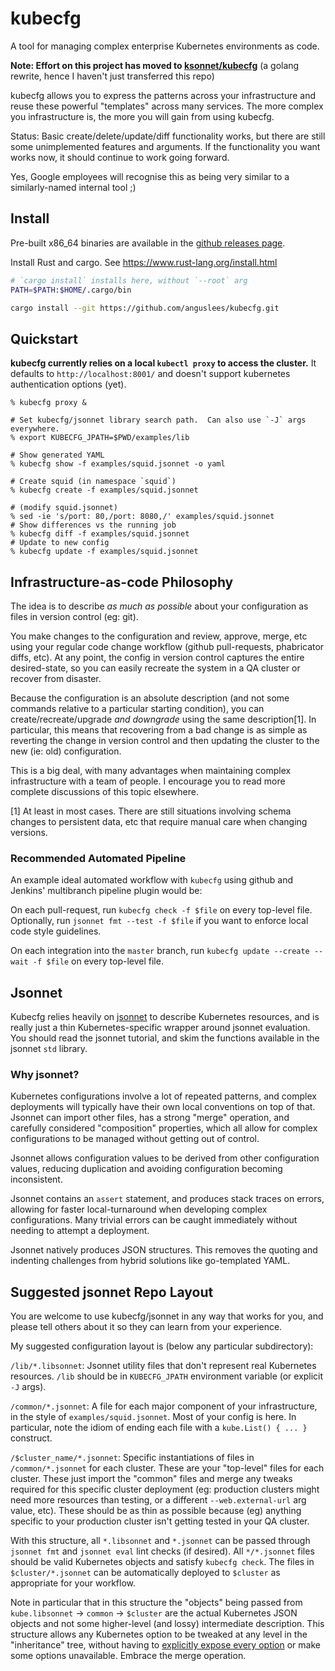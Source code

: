 # kubecfg

A tool for managing complex enterprise Kubernetes environments as code.

**Note: Effort on this project has moved to [ksonnet/kubecfg](https://github.com/ksonnet/kubecfg)** (a golang rewrite, hence I haven't just transferred this repo)

kubecfg allows you to express the patterns across your infrastructure
and reuse these powerful "templates" across many services.  The more
complex you infrastructure is, the more you will gain from using
kubecfg.

Status: Basic create/delete/update/diff functionality works, but there are
still some unimplemented features and arguments.  If the functionality you
want works now, it should continue to work going forward.

Yes, Google employees will recognise this as being very similar to a
similarly-named internal tool ;)

## Install

Pre-built x86_64 binaries are available in the
[github releases page](https://github.com/anguslees/kubecfg/releases).

Install Rust and cargo.  See https://www.rust-lang.org/install.html

```sh
# `cargo install` installs here, without `--root` arg
PATH=$PATH:$HOME/.cargo/bin

cargo install --git https://github.com/anguslees/kubecfg.git
```

## Quickstart

**kubecfg currently relies on a local `kubectl proxy` to access the
cluster.** It defaults to `http://localhost:8001/` and doesn't support
kubernetes authentication options (yet).

```console
% kubecfg proxy &

# Set kubecfg/jsonnet library search path.  Can also use `-J` args everywhere.
% export KUBECFG_JPATH=$PWD/examples/lib

# Show generated YAML
% kubecfg show -f examples/squid.jsonnet -o yaml

# Create squid (in namespace `squid`)
% kubecfg create -f examples/squid.jsonnet

# (modify squid.jsonnet)
% sed -ie 's/port: 80,/port: 8080,/' examples/squid.jsonnet
# Show differences vs the running job
% kubecfg diff -f examples/squid.jsonnet
# Update to new config
% kubecfg update -f examples/squid.jsonnet
```

## Infrastructure-as-code Philosophy

The idea is to describe *as much as possible* about your configuration
as files in version control (eg: git).

You make changes to the configuration and review, approve, merge, etc
using your regular code change workflow (github pull-requests,
phabricator diffs, etc).  At any point, the config in version control
captures the entire desired-state, so you can easily recreate the
system in a QA cluster or recover from disaster.

Because the configuration is an absolute description (and not some
commands relative to a particular starting condition), you can
create/recreate/upgrade *and downgrade* using the same description[1].
In particular, this means that recovering from a bad change is as
simple as reverting the change in version control and then updating
the cluster to the new (ie: old) configuration.

This is a big deal, with many advantages when maintaining complex
infrastructure with a team of people.  I encourage you to read more
complete discussions of this topic elsewhere.

[1] At least in most cases.  There are still situations involving
schema changes to persistent data, etc that require manual care when
changing versions.

### Recommended Automated Pipeline

An example ideal automated workflow with `kubecfg` using github and
Jenkins' multibranch pipeline plugin would be:

On each pull-request, run `kubecfg check -f $file` on every top-level
file.  Optionally, run `jsonnet fmt --test -f $file` if you want to
enforce local code style guidelines.

On each integration into the `master` branch, run `kubecfg update
--create --wait -f $file` on every top-level file.

## Jsonnet

Kubecfg relies heavily on [jsonnet](http://jsonnet.org/) to describe
Kubernetes resources, and is really just a thin Kubernetes-specific
wrapper around jsonnet evaluation.  You should read the jsonnet
tutorial, and skim the functions available in the jsonnet `std`
library.

### Why jsonnet?

Kubernetes configurations involve a lot of repeated patterns, and
complex deployments will typically have their own local conventions on
top of that.  Jsonnet can import other files, has a strong "merge"
operation, and carefully considered "composition" properties, which
all allow for complex configurations to be managed without getting out
of control.

Jsonnet allows configuration values to be derived from other
configuration values, reducing duplication and avoiding configuration
becoming inconsistent.

Jsonnet contains an `assert` statement, and produces stack traces on
errors, allowing for faster local-turnaround when developing complex
configurations.  Many trivial errors can be caught immediately without
needing to attempt a deployment.

Jsonnet natively produces JSON structures. This removes the quoting
and indenting challenges from hybrid solutions like go-templated YAML.

## Suggested jsonnet Repo Layout

You are welcome to use kubecfg/jsonnet in any way that works for you,
and please tell others about it so they can learn from your
experience.

My suggested configuration layout is (below any particular
subdirectory):

`/lib/*.libsonnet`: Jsonnet utility files that don't represent real
Kubernetes resources. `/lib` should be in `KUBECFG_JPATH` environment
variable (or explicit `-J` args).

`/common/*.jsonnet`: A file for each major component of your
infrastructure, in the style of `examples/squid.jsonnet`.  Most of
your config is here.  In particular, note the idiom of ending each
file with a `kube.List() { ... }` construct.

`/$cluster_name/*.jsonnet`: Specific instantiations of files in
`/common/*.jsonnet` for each cluster.  These are your "top-level"
files for each cluster.  These just import the "common" files and
merge any tweaks required for this specific cluster deployment (eg:
production clusters might need more resources than testing, or a
different `--web.external-url` arg value, etc). These should be as
thin as possible because (eg) anything specific to your production
cluster isn't getting tested in your QA cluster.

With this structure, all `*.libsonnet` and `*.jsonnet` can be passed
through `jsonnet fmt` and `jsonnet eval` lint checks (if desired).
All `*/*.jsonnet` files should be valid Kubernetes objects and satisfy
`kubecfg check`.  The files in `$cluster/*.jsonnet` can be
automatically deployed to `$cluster` as appropriate for your workflow.

Note in particular that in this structure the "objects" being passed
from `kube.libsonnet` -> `common` -> `$cluster` are the actual
Kubernetes JSON objects and not some higher-level (and lossy)
intermediate description.  This structure allows any Kubernetes option
to be tweaked at any level in the "inheritance" tree, without having
to
[explicitly expose every option](https://github.com/kubernetes/charts/blob/master/stable/prometheus/values.yaml) or
make some options unavailable.  Embrace the merge operation.
